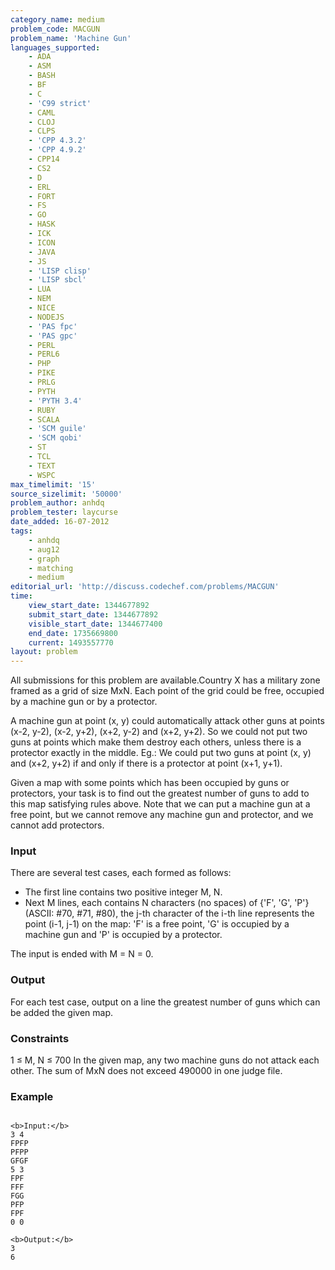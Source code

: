 ```yaml
---
category_name: medium
problem_code: MACGUN
problem_name: 'Machine Gun'
languages_supported:
    - ADA
    - ASM
    - BASH
    - BF
    - C
    - 'C99 strict'
    - CAML
    - CLOJ
    - CLPS
    - 'CPP 4.3.2'
    - 'CPP 4.9.2'
    - CPP14
    - CS2
    - D
    - ERL
    - FORT
    - FS
    - GO
    - HASK
    - ICK
    - ICON
    - JAVA
    - JS
    - 'LISP clisp'
    - 'LISP sbcl'
    - LUA
    - NEM
    - NICE
    - NODEJS
    - 'PAS fpc'
    - 'PAS gpc'
    - PERL
    - PERL6
    - PHP
    - PIKE
    - PRLG
    - PYTH
    - 'PYTH 3.4'
    - RUBY
    - SCALA
    - 'SCM guile'
    - 'SCM qobi'
    - ST
    - TCL
    - TEXT
    - WSPC
max_timelimit: '15'
source_sizelimit: '50000'
problem_author: anhdq
problem_tester: laycurse
date_added: 16-07-2012
tags:
    - anhdq
    - aug12
    - graph
    - matching
    - medium
editorial_url: 'http://discuss.codechef.com/problems/MACGUN'
time:
    view_start_date: 1344677892
    submit_start_date: 1344677892
    visible_start_date: 1344677400
    end_date: 1735669800
    current: 1493557770
layout: problem
---
```

All submissions for this problem are available.Country X has a military zone framed as a grid of size MxN. Each point of the grid could be free, occupied by a machine gun or by a protector.

A machine gun at point (x, y) could automatically attack other guns at points (x-2, y-2), (x-2, y+2), (x+2, y-2) and (x+2, y+2). So we could not put two guns at points which make them destroy each others, unless there is a protector exactly in the middle. Eg.: We could put two guns at point (x, y) and (x+2, y+2) if and only if there is a protector at point (x+1, y+1).

Given a map with some points which has been occupied by guns or protectors, your task is to find out the greatest number of guns to add to this map satisfying rules above. Note that we can put a machine gun at a free point, but we cannot remove any machine gun and protector, and we cannot add protectors.

### Input

There are several test cases, each formed as follows:

- The first line contains two positive integer M, N.
- Next M lines, each contains N characters (no spaces) of {'F', 'G', 'P'} (ASCII: #70, #71, #80), the j-th character of the i-th line represents the point (i-1, j-1) on the map: 'F' is a free point, 'G' is occupied by a machine gun and 'P' is occupied by a protector.

The input is ended with M = N = 0.

### Output

For each test case, output on a line the greatest number of guns which can be added the given map.

### Constraints

1 ≤ M, N ≤ 700
In the given map, any two machine guns do not attack each other.
The sum of MxN does not exceed 490000 in one judge file.

### Example

```

<b>Input:</b>
3 4
FPFP
PFPP
GFGF
5 3
FPF
FFF
FGG
PFP
FPF
0 0

<b>Output:</b>
3
6


```